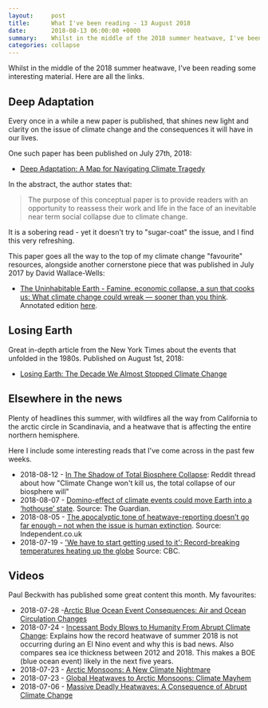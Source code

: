 ```yaml
---
layout:     post
title:      What I've been reading - 13 August 2018
date:       2018-08-13 06:00:00 +0000
summary:    Whilst in the middle of the 2018 summer heatwave, I've been reading some interesting material. Here are all the links.
categories: collapse
---
```


Whilst in the middle of the 2018 summer heatwave, I've been reading some interesting material. Here are all the links.

## Deep Adaptation

Every once in a while a new paper is published, that shines new light and clarity on the issue of climate change and the consequences it will have in our lives.

One such paper has been published on July 27th, 2018:

- [Deep Adaptation: A Map for Navigating Climate Tragedy](http://www.lifeworth.com/deepadaptation.pdf)

In the abstract, the author states that:

> The purpose of this conceptual paper is to provide readers with an opportunity to reassess their work and life in the face of an inevitable near term social collapse due to climate change. 

It is a sobering read - yet it doesn't try to "sugar-coat" the issue, and I find this very refreshing.

This paper goes all the way to the top of my climate change "favourite" resources, alongside another cornerstone piece that was published in July 2017 by David Wallace-Wells:

- [The Uninhabitable Earth - Famine, economic collapse, a sun that cooks us: What climate change could wreak — sooner than you think](http://nymag.com/daily/intelligencer/2017/07/climate-change-earth-too-hot-for-humans.html). Annotated edition [here](http://nymag.com/daily/intelligencer/2017/07/climate-change-earth-too-hot-for-humans-annotated.html).

## Losing Earth

Great in-depth article from the New York Times about the events that unfolded in the 1980s. Published on August 1st, 2018:

- [Losing Earth: The Decade We Almost Stopped Climate Change](https://www.nytimes.com/interactive/2018/08/01/magazine/climate-change-losing-earth.html)

## Elsewhere in the news

Plenty of headlines this summer, with wildfires all the way from California to the arctic circle in Scandinavia, and a heatwave that is affecting the entire northern hemisphere.

Here I include some interesting reads that I've come across in the past few weeks.

- 2018-08-12 - [In The Shadow of Total Biosphere Collapse](https://www.reddit.com/r/collapse/comments/96q1d9/in_the_shadow_of_total_biosphere_collapse/): Reddit thread about how "Climate Change won't kill us, the total collapse of our biosphere will"
- 2018-08-07 - [Domino-effect of climate events could move Earth into a ‘hothouse’ state](https://www.theguardian.com/environment/2018/aug/06/domino-effect-of-climate-events-could-push-earth-into-a-hothouse-state). Source: The Guardian.
- 2018-08-05 - [The apocalyptic tone of heatwave-reporting doesn’t go far enough – not when the issue is human extinction](https://www.independent.co.uk/voices/heatwave-weather-report-human-extinction-issue-a8478271.html). Source: Independent.co.uk
- 2018-07-19 - ['We have to start getting used to it': Record-breaking temperatures heating up the globe](https://www.cbc.ca/news/technology/climate-change-heat-waves-1.4751633) Source: CBC.

## Videos 

Paul Beckwith has published some great content this month. My favourites:

- 2018-07-28 -[Arctic Blue Ocean Event Consequences: Air and Ocean Circulation Changes](https://youtu.be/i-wvtVoiA3c)
- 2018-07-24 - [Incessant Body Blows to Humanity From Abrupt Climate Change](https://youtu.be/fdtK2oH4M0c): Explains how the record heatwave of summer 2018 is not occurring during an El Nino event and why this is bad news. Also compares sea ice thickness between 2012 and 2018. This makes a BOE (blue ocean event) likely in the next five years.
- 2018-07-23 - [Arctic Monsoons: A New Climate Nightmare](https://youtu.be/_4h2gm5tfxU)
- 2018-07-23 - [Global Heatwaves to Arctic Monsoons: Climate Mayhem](https://youtu.be/dG-GlVSKbJQ)
- 2018-07-06 - [Massive Deadly Heatwaves: A Consequence of Abrupt Climate Change](https://youtu.be/rra0aBOwyUo)


